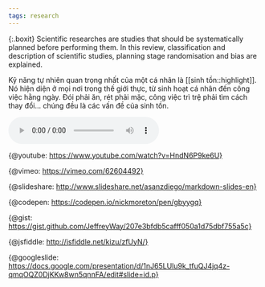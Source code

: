 ```yaml
---
tags: research
---
```

{:.boxit}
Scientific researches are studies that should be systematically planned before performing them. In this review, classification and description of scientific studies, planning stage randomisation and bias are explained.

Kỹ năng tự nhiên quan trọng nhất của một cá nhân là [[sinh tồn::highlight]]. Nó hiện diện ở mọi nơi trong thế giới thực, từ sinh hoạt cá nhân đến công việc hằng ngày. Đói phải ăn, rét phải mặc, công việc trì trệ phải tìm cách thay đổi... chúng đều là các vấn đề của sinh tồn. 

<audio preload="auto" id="id12" controls="controls" onended="func12();" src="http://upload.wikimedia.org/wikipedia/commons/8/86/20090724NIHWiki.ogg"></audio>

{@youtube: https://www.youtube.com/watch?v=HndN6P9ke6U}

{@vimeo: https://vimeo.com/62604492}

{@slideshare: http://www.slideshare.net/asanzdiego/markdown-slides-en}

{@codepen: https://codepen.io/nickmoreton/pen/gbyygq}

{@gist: https://gist.github.com/JeffreyWay/207e3bfdb5cafff050a1d75dbf755a5c}

{@jsfiddle: http://jsfiddle.net/kizu/zfUyN/}

{@googleslide: https://docs.google.com/presentation/d/1nJ65LUlu9k_tfuQJ4jq4z-qmqOQZ0DjKKw8wn5qnnFA/edit#slide=id.p}
